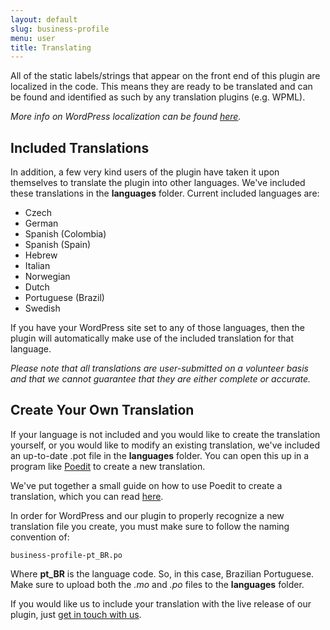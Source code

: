 ```yaml
---
layout: default
slug: business-profile
menu: user
title: Translating
---
```

All of the static labels/strings that appear on the front end of this plugin are localized in the code. This means they are ready to be translated and can be found and identified as such by any translation plugins (e.g. WPML). 

*More info on WordPress localization can be found [here](https://developer.wordpress.org/plugins/internationalization/localization/).*

## Included Translations

In addition, a few very kind users of the plugin have taken it upon themselves to translate the plugin into other languages. We've included these translations in the **languages** folder. Current included languages are:

- Czech
- German
- Spanish (Colombia)
- Spanish (Spain)
- Hebrew
- Italian
- Norwegian
- Dutch
- Portuguese (Brazil)
- Swedish

If you have your WordPress site set to any of those languages, then the plugin will automatically make use of the included translation for that language.

*Please note that all translations are user-submitted on a volunteer basis and that we cannot guarantee that they are either complete or accurate.*

## Create Your Own Translation

If your language is not included and you would like to create the translation yourself, or you would like to modify an existing translation, we've included an up-to-date .pot file in the **languages** folder. You can open this up in a program like [Poedit](https://poedit.net/) to create a new translation. 

We've put together a small guide on how to use Poedit to create a translation, which you can read [here](poedit). 

In order for WordPress and our plugin to properly recognize a new translation file you create, you must make sure to follow the naming convention of:

`business-profile-pt_BR.po`

Where **pt_BR** is the language code. So, in this case, Brazilian Portuguese. Make sure to upload both the *.mo* and *.po* files to the **languages** folder.

If you would like us to include your translation with the live release of our plugin, just [get in touch with us](../support/contact).